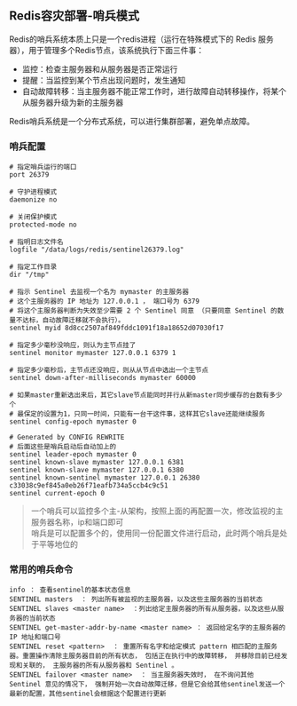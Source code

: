 ## Redis容灾部署-哨兵模式

Redis的哨兵系统本质上只是一个redis进程（运行在特殊模式下的 Redis 服务器），用于管理多个Redis节点，该系统执行下面三件事：

- 监控：检查主服务器和从服务器是否正常运行
- 提醒：当监控到某个节点出现问题时，发生通知
- 自动故障转移：当主服务器不能正常工作时，进行故障自动转移操作，将某个从服务器升级为新的主服务器

Redis哨兵系统是一个分布式系统，可以进行集群部署，避免单点故障。

### 哨兵配置

	# 指定哨兵运行的端口
	port 26379
	
	# 守护进程模式
	daemonize no
	
	# 关闭保护模式
	protected-mode no
	
	# 指明日志文件名
	logfile "/data/logs/redis/sentinel26379.log"
	
	# 指定工作目录
	dir "/tmp"
	
	# 指示 Sentinel 去监视一个名为 mymaster 的主服务器
	# 这个主服务器的 IP 地址为 127.0.0.1 ， 端口号为 6379
	# 将这个主服务器判断为失效至少需要 2 个 Sentinel 同意 （只要同意 Sentinel 的数量不达标，自动故障迁移就不会执行）。
	sentinel myid 8d8cc2507af849fddc1091f18a18652d07030f17
	
	# 指定多少毫秒没响应，则认为主节点挂了
	sentinel monitor mymaster 127.0.0.1 6379 1
	
	# 指定多少毫秒后，主节点还没响应，则从从节点中选出一个主节点
	sentinel down-after-milliseconds mymaster 60000
	
	# 如果master重新选出来后，其它slave节点能同时并行从新master同步缓存的台数有多少个
	# 最保定的设置为1，只同一时间，只能有一台干这件事，这样其它slave还能继续服务
	sentinel config-epoch mymaster 0
	
	# Generated by CONFIG REWRITE
	# 后面这些是哨兵启动后自动加上的
	sentinel leader-epoch mymaster 0
	sentinel known-slave mymaster 127.0.0.1 6381
	sentinel known-slave mymaster 127.0.0.1 6380
	sentinel known-sentinel mymaster 127.0.0.1 26380 c33038c9ef845a0eb26f71eafb734a5ccb4c9c51
	sentinel current-epoch 0

> 一个哨兵可以监控多个主-从架构，按照上面的再配置一次，修改监视的主服务器名称，ip和端口即可  
> 哨兵是可以配置多个的，使用同一份配置文件进行启动，此时两个哨兵是处于平等地位的


### 常用的哨兵命令


	info ： 查看sentinel的基本状态信息
	SENTINEL masters  ： 列出所有被监视的主服务器，以及这些主服务器的当前状态
	SENTINEL slaves <master name>  ：列出给定主服务器的所有从服务器，以及这些从服务器的当前状态
	SENTINEL get-master-addr-by-name <master name> ： 返回给定名字的主服务器的 IP 地址和端口号
	SENTINEL reset <pattern>  ： 重置所有名字和给定模式 pattern 相匹配的主服务器。重置操作清除主服务器目前的所有状态， 包括正在执行中的故障转移， 并移除目前已经发现和关联的， 主服务器的所有从服务器和 Sentinel 。
	SENTINEL failover <master name>  ： 当主服务器失效时， 在不询问其他 Sentinel 意见的情况下， 强制开始一次自动故障迁移，但是它会给其他sentinel发送一个最新的配置，其他sentinel会根据这个配置进行更新


































